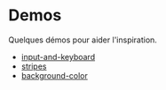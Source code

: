 # Demos

Quelques démos pour aider l'inspiration.

- [input-and-keyboard](input-and-keyboard)
- [stripes](stripes)
- [background-color](background-color)
